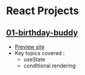 # React Projects

## [01-birthday-buddy](https://github.com/alberto-rj/react-projects-from-johnsmilga/tree/main/01-birthday-buddy)

- [Preview site](https://my-birthday-buddy.netlify.app)  
- Key topics covered :
  - useState
  - conditional rendering

<br />
<br />
